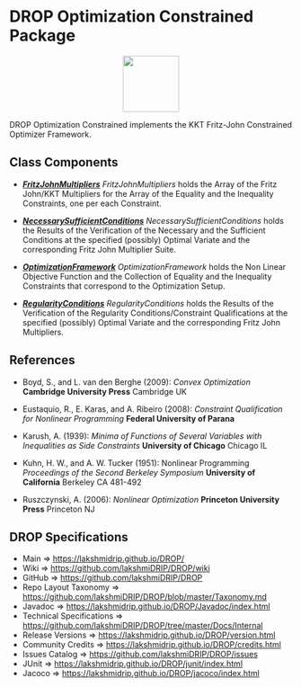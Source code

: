 # DROP Optimization Constrained Package

<p align="center"><img src="https://github.com/lakshmiDRIP/DROP/blob/master/DRIP_Logo.gif?raw=true" width="100"></p>

DROP Optimization Constrained implements the KKT Fritz-John Constrained Optimizer Framework.


## Class Components

 * [***FritzJohnMultipliers***](https://github.com/lakshmiDRIP/DROP/tree/master/src/main/java/org/drip/optimization/constrained/FritzJohnMultipliers.java)
 <i>FritzJohnMultipliers</i> holds the Array of the Fritz John/KKT Multipliers for the Array of the Equality
 and the Inequality Constraints, one per each Constraint.

 * [***NecessarySufficientConditions***](https://github.com/lakshmiDRIP/DROP/tree/master/src/main/java/org/drip/optimization/constrained/NecessarySufficientConditions.java)
 <i>NecessarySufficientConditions</i> holds the Results of the Verification of the Necessary and the
 Sufficient Conditions at the specified (possibly) Optimal Variate and the corresponding Fritz John
 Multiplier Suite.

 * [***OptimizationFramework***](https://github.com/lakshmiDRIP/DROP/tree/master/src/main/java/org/drip/optimization/constrained/OptimizationFramework.java)
 <i>OptimizationFramework</i> holds the Non Linear Objective Function and the Collection of Equality and the
 Inequality Constraints that correspond to the Optimization Setup.

 * [***RegularityConditions***](https://github.com/lakshmiDRIP/DROP/tree/master/src/main/java/org/drip/optimization/constrained/RegularityConditions.java)
 <i>RegularityConditions</i> holds the Results of the Verification of the Regularity Conditions/Constraint
 Qualifications at the specified (possibly) Optimal Variate and the corresponding Fritz John Multipliers.


## References

 * Boyd, S., and L. van den Berghe (2009): <i>Convex Optimization</i> <b>Cambridge University Press</b>
 Cambridge UK

 * Eustaquio, R., E. Karas, and A. Ribeiro (2008): <i>Constraint Qualification for Nonlinear Programming</i>
 <b>Federal University of Parana</b>

 * Karush, A. (1939): <i>Minima of Functions of Several Variables with Inequalities as Side Constraints</i>
 <b>University of Chicago</b> Chicago IL

 * Kuhn, H. W., and A. W. Tucker (1951): Nonlinear Programming <i>Proceedings of the Second Berkeley
 Symposium</i> <b>University of California</b> Berkeley CA 481-492

 * Ruszczynski, A. (2006): <i>Nonlinear Optimization</i> <b>Princeton University Press</b> Princeton NJ


## DROP Specifications

 * Main                     => https://lakshmidrip.github.io/DROP/
 * Wiki                     => https://github.com/lakshmiDRIP/DROP/wiki
 * GitHub                   => https://github.com/lakshmiDRIP/DROP
 * Repo Layout Taxonomy     => https://github.com/lakshmiDRIP/DROP/blob/master/Taxonomy.md
 * Javadoc                  => https://lakshmidrip.github.io/DROP/Javadoc/index.html
 * Technical Specifications => https://github.com/lakshmiDRIP/DROP/tree/master/Docs/Internal
 * Release Versions         => https://lakshmidrip.github.io/DROP/version.html
 * Community Credits        => https://lakshmidrip.github.io/DROP/credits.html
 * Issues Catalog           => https://github.com/lakshmiDRIP/DROP/issues
 * JUnit                    => https://lakshmidrip.github.io/DROP/junit/index.html
 * Jacoco                   => https://lakshmidrip.github.io/DROP/jacoco/index.html
